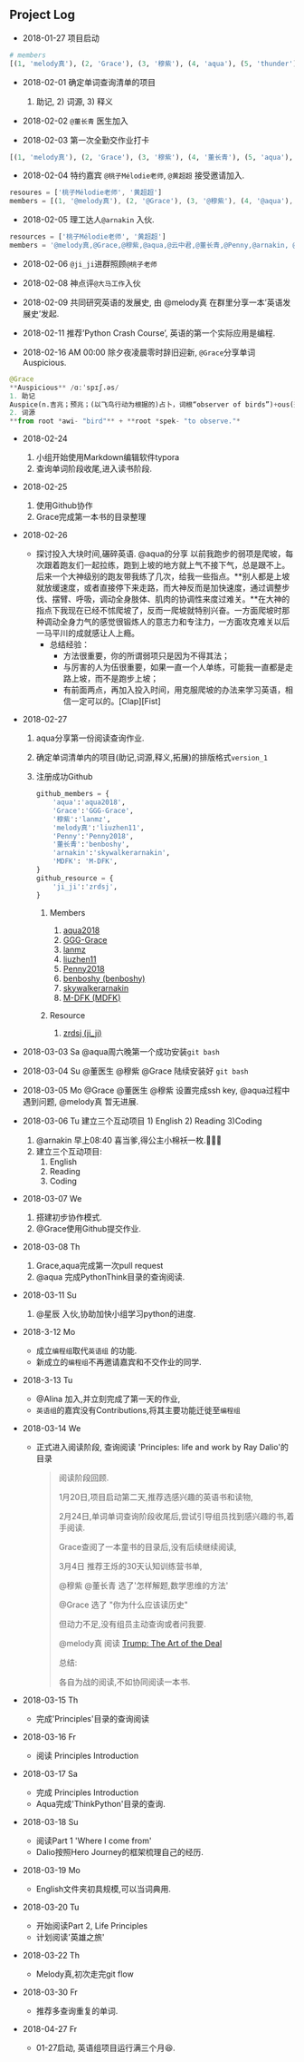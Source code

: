 

## Project Log

- 2018-01-27 项目启动
```python
# members
[(1, 'melody真'), (2, 'Grace'), (3, '穆紫'), (4, 'aqua'), (5, 'thunder'), (6, 'Penny'), (7, '云中君'), (8, 'DFK')]
```

- 2018-02-01 确定单词查询清单的项目
   1) 助记,  2) 词源, 3) 释义


- 2018-02-02 `@董长青` 医生加入


- 2018-02-03 第一次全勤交作业打卡
```python
[(1, 'melody真'), (2, 'Grace'), (3, '穆紫'), (4, '董长青'), (5, 'aqua'), (6, 'thunder'), (7, 'Penny'), (8, 'DFK')]
```

- 2018-02-04 特约嘉宾 `@桃子Mélodie老师`, `@黄超超` 接受邀请加入.
```JavaScript
resoures = ['桃子Mélodie老师', '黄超超']
members = [(1, '@melody真'), (2, '@Grace'), (3, '@穆紫'), (4, '@aqua'), (5, '@云中君'), (6, '@董长青'), (7, '@thunder'), (8, '@Penny'), (9, '@DFK')]
```

- 2018-02-05 理工达人`@arnakin` 入伙.
```python
resources = ['桃子Mélodie老师', '黄超超']
members = '@melody真,@Grace,@穆紫,@aqua,@云中君,@董长青,@Penny,@arnakin, @DFK'
```

- 2018-02-06 `@ji_ji`进群照顾`@桃子老师`

- 2018-02-08 神点评`@大马工作`入伙

- 2018-02-09 共同研究英语的发展史, 由 @melody真 在群里分享一本’英语发展史’发起.

- 2018-02-11 推荐’Python Crash Course’, 英语的第一个实际应用是编程.

- 2018-02-16 AM 00:00 除夕夜凌晨零时辞旧迎新, `@Grace`分享单词 Auspicious.

```python
@Grace	
**Auspicious** /ɑːˈspɪʃ.əs/ 
1. 助记
Auspice(n.吉兆；预兆；(以飞鸟行动为根据的)占卜，词根“observer of birds”)+ous(形容词后缀)
2. 词源
**from root *awi- "bird"** + **root *spek- "to observe."*
```

- 2018-02-24 
	1. 小组开始使用Markdown编辑软件typora
	2. 查询单词阶段收尾,进入读书阶段.


- 2018-02-25 
  1. 使用Github协作
  2. Grace完成第一本书的目录整理

- 2018-02-26
  - 探讨投入大块时间,碾碎英语.
     @aqua的分享
     以前我跑步的弱项是爬坡，每次跟着跑友们一起拉练，跑到上坡的地方就上气不接下气，总是跟不上。后来一个大神级别的跑友带我练了几次，给我一些指点。**别人都是上坡就放缓速度，或者直接停下来走路，而大神反而是加快速度，通过调整步伐、摆臂、呼吸，调动全身肢体、肌肉的协调性来度过难关。**在大神的指点下我现在已经不怵爬坡了，反而一爬坡就特别兴奋。一方面爬坡时那种调动全身力气的感觉很锻炼人的意志力和专注力，一方面攻克难关以后一马平川的成就感让人上瘾。
     - 总结经验：
       - 方法很重要，你的所谓弱项只是因为不得其法；
       - 与厉害的人为伍很重要，如果一直一个人单练，可能我一直都是走路上坡，而不是跑步上坡；
       - 有前面两点，再加入投入时间，用克服爬坡的办法来学习英语，相信一定可以的。[Clap][Fist]


- 2018-02-27 

  1. aqua分享第一份阅读查询作业.
  2. 确定单词清单内的项目(助记,词源,释义,拓展)的排版格式`version_1`
  3. 注册成功Github
     ```python
     github_members = {
         'aqua':'aqua2018',
         'Grace':'GGG-Grace',
         '穆紫':'lanmz',
         'melody真':'liuzhen11',
         'Penny':'Penny2018',
         '董长青':'benboshy',
         'arnakin':'skywalkerarnakin',
         'MDFK': 'M-DFK',
     }
     github_resource = {
         'ji_ji':'zrdsj',
     }
     ```

     1. Members
        1. [aqua2018](https://github.com/aqua2018)
        2. [GGG-Grace](https://github.com/GGG-Grace)
        3. [lanmz](https://github.com/lanmz)
        4. [liuzhen11](https://github.com/liuzhen11)
        5. [Penny2018](https://github.com/Penny2018)
        6. [benboshy (benboshy)](https://github.com/benboshy)
        7. [skywalkerarnakin](https://github.com/skywalkerarnakin)
        8. [M-DFK (MDFK)](https://github.com/M-DFK)

     2. Resource
        1. [zrdsj (ji_ji)](https://github.com/zrdsj)

-  2018-03-03 Sa @aqua周六晚第一个成功安装`git bash`

-  2018-03-04 Su @董医生 @穆紫 @Grace 陆续安装好 `git bash`

-  2018-03-05 Mo @Grace @董医生 @穆紫 设置完成ssh key, @aqua过程中遇到问题, @melody真 暂无进展.

-  2018-03-06 Tu 建立三个互动项目 1) English 2) Reading 3)Coding

   1. @arnakin 早上08:40 喜当爹,得公主小棉袄一枚.🎉🎉🎉
   2. 建立三个互动项目:
      1. English
      2. Reading
      3. Coding

- 2018-03-07 We 

   1. 搭建初步协作模式.
   2. @Grace使用Github提交作业.

- 2018-03-08 Th

   1. Grace,aqua完成第一次pull request
   2. @aqua 完成PythonThink目录的查询阅读.

- 2018-03-11 Su

   1. @星辰 入伙,协助加快小组学习python的进度.

-  2018-3-12 Mo

   - 成立`编程组`取代`英语组` 的功能.
   - 新成立的`编程组`不再邀请嘉宾和不交作业的同学.

- 2018-3-13 Tu 

   - @Alina 加入,并立刻完成了第一天的作业,
   - `英语组`的嘉宾没有Contributions,将其主要功能迁徙至`编程组`

- 2018-03-14 We

   - 正式进入阅读阶段, 查询阅读 'Principles: life and work by Ray Dalio'的目录

     > 阅读阶段回顾.
     >
     > 1月20日,项目启动第二天,推荐选感兴趣的英语书和读物,
     >
     > 2月24日,单词单词查询阶段收尾后,尝试引导组员找到感兴趣的书,着手阅读.
     >
     > Grace查阅了一本童书的目录后,没有后续继续阅读,
     >
     > 3月4日 推荐王烁的30天认知训练营书单, 
     >
     > @穆紫 @董长青 选了'怎样解题,数学思维的方法'
     >
     > @Grace 选了 "你为什么应该读历史" 
     >
     > 但动力不足,没有组员主动查询或者问我要.
     >
     > @melody真 阅读 [Trump: The Art of the Deal](https://www.amazon.com/Trump-Art-Deal-Donald-J/dp/0399594493/ref=sr_1_7?ie=UTF8&qid=1521078643&sr=8-7&keywords=Trump)
     >
     > 总结:
     >
     > 各自为战的阅读,不如协同阅读一本书.

- 2018-03-15 Th

  - 完成'Principles'目录的查询阅读

- 2018-03-16 Fr

   - 阅读 Principles Introduction

- 2018-03-17 Sa

   - 完成 Principles Introduction
   - Aqua完成'ThinkPython'目录的查询.

- 2018-03-18 Su

   - 阅读Part 1 'Where I come from'
   - Dalio按照Hero Journey的框架梳理自己的经历.

- 2018-03-19 Mo

   - English文件夹初具规模,可以当词典用.

- 2018-03-20 Tu

   - 开始阅读Part 2, Life Principles
   - 计划阅读'英雄之旅'

- 2018-03-22 Th

   - Melody真,初次走完git flow

- 2018-03-30 Fr
  - 推荐多查询重复的单词.

- 2018-04-27 Fr

   - 01-27启动, 英语组项目运行满三个月😆.

   ​